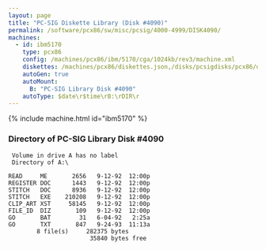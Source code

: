 ```yaml
---
layout: page
title: "PC-SIG Diskette Library (Disk #4090)"
permalink: /software/pcx86/sw/misc/pcsig/4000-4999/DISK4090/
machines:
  - id: ibm5170
    type: pcx86
    config: /machines/pcx86/ibm/5170/cga/1024kb/rev3/machine.xml
    diskettes: /machines/pcx86/diskettes.json,/disks/pcsigdisks/pcx86/diskettes.json
    autoGen: true
    autoMount:
      B: "PC-SIG Library Disk #4090"
    autoType: $date\r$time\rB:\rDIR\r
---
```


{% include machine.html id="ibm5170" %}

### Directory of PC-SIG Library Disk #4090

     Volume in drive A has no label
     Directory of A:\

    READ     ME       2656   9-12-92  12:00p
    REGISTER DOC      1443   9-12-92  12:00p
    STITCH   DOC      8936   9-12-92  12:00p
    STITCH   EXE    210208   9-12-92  12:00p
    CLIP_ART XST     58145   9-12-92  12:00p
    FILE_ID  DIZ       109   9-12-92  12:00p
    GO       BAT        31   6-04-92   2:25a
    GO       TXT       847   9-24-93  11:13a
            8 file(s)     282375 bytes
                           35840 bytes free

